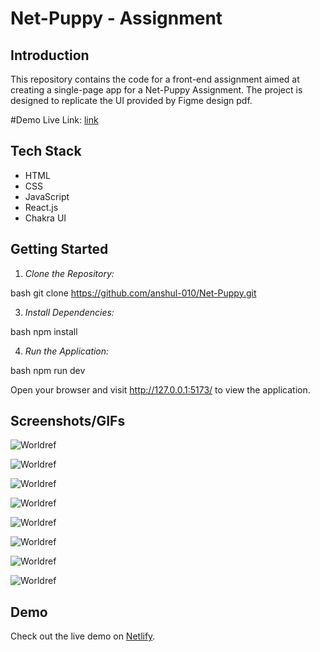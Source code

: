 # Net-Puppy - Assignment

## Introduction

This repository contains the code for a front-end assignment aimed at creating a single-page app for a Net-Puppy Assignment. The project is designed to replicate the UI provided by Figme design pdf.




#Demo Live Link: [link](https://65f1d11e68d5a73e5bf79c58--genuine-twilight-a59eb1.netlify.app/)

## Tech Stack

- HTML
- CSS
- JavaScript
- React.js
- Chakra UI


## Getting Started

1. *Clone the Repository:*

bash
git clone https://github.com/anshul-010/Net-Puppy.git


3. *Install Dependencies:*

bash
npm install


4. *Run the Application:*

bash
npm run dev


Open your browser and visit http://127.0.0.1:5173/ to view the application.

## Screenshots/GIFs


![Worldref](https://github.com/anshul-010/Net-Puppy/assets/93611786/ce803ee3-cdbc-4746-96ac-55d8ff329075)


![Worldref](https://github.com/anshul-010/Net-Puppy/assets/93611786/18d8438e-0d87-4d40-81b1-4bb814cf1f44)


![Worldref](https://github.com/anshul-010/Net-Puppy/assets/93611786/49d7a830-9bf7-4582-86b8-f2821e9a59d9)


![Worldref](https://github.com/anshul-010/Net-Puppy/assets/93611786/686854e9-4cea-4931-b9e8-13213e49662d)


![Worldref](https://github.com/anshul-010/Net-Puppy/assets/93611786/b3a85b8a-2a72-4bba-947a-d4dedb4bea22)


![Worldref](https://github.com/anshul-010/Net-Puppy/assets/93611786/b8df789b-0fbe-44a9-8100-7c1eaec2ab9a)


![Worldref](https://github.com/anshul-010/IdeaClan/assets/93611786/59b89a75-c783-4b54-8f60-53c058a01e06)


![Worldref](https://github.com/anshul-010/IdeaClan/assets/93611786/4d5dcdd2-2c93-4647-85e1-58d2f7062169)


## Demo

Check out the live demo on [Netlify](https://65f1d11e68d5a73e5bf79c58--genuine-twilight-a59eb1.netlify.app/).

